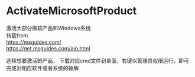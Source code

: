 # ActivateMicrosoftProduct
激活大部分微软产品和Windows系统<br>
转载from<br>
https://msguides.com/ <br>
https://get.msguides.com/aio.html <br>

选择想要激活的产品，             下载对应cmd文件到桌面，右键以管理员权限运行，即可完成对相应软件或者系统的破解 <br>


